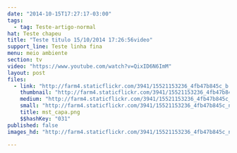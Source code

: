 ```yaml
---
date: "2014-10-15T17:27:17-03:00"
tags:
  - tag: Teste-artigo-normal
hat: Teste chapeu
title: "Teste titulo 15/10/2014 17:26:56video"
support_line: Teste linha fina
menu: meio ambiente
section: tv
video: "https://www.youtube.com/watch?v=QixID6N6ImM"
layout: post
files:
  - link: "http://farm4.staticflickr.com/3941/15521153236_4fb47b845c_b.jpg"
    thumbnail: "http://farm4.staticflickr.com/3941/15521153236_4fb47b845c_t.jpg"
    medium: "http://farm4.staticflickr.com/3941/15521153236_4fb47b845c_z.jpg"
    small: "http://farm4.staticflickr.com/3941/15521153236_4fb47b845c_n.jpg"
    title: mst_capa.png
    $$hashKey: "031"
published: false
images_hd: "http://farm4.staticflickr.com/3941/15521153236_4fb47b845c_n.jpg"

---
```

